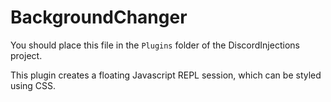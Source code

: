 # BackgroundChanger

You should place this file in the `Plugins` folder of the DiscordInjections project.

This plugin creates a floating Javascript REPL session, which can be styled using CSS.
